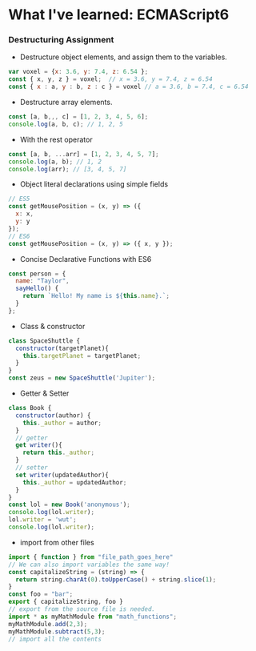 # What I've learned: ECMAScript6

### Destructuring Assignment

* Destructure object elements, and assign them to the variables.
```javascript
var voxel = {x: 3.6, y: 7.4, z: 6.54 };
const { x, y, z } = voxel;  // x = 3.6, y = 7.4, z = 6.54
const { x : a, y : b, z : c } = voxel // a = 3.6, b = 7.4, c = 6.54
```

* Destructure array elements.
```javascript
const [a, b,,, c] = [1, 2, 3, 4, 5, 6];
console.log(a, b, c); // 1, 2, 5
```

* With the rest operator
```javascript
const [a, b, ...arr] = [1, 2, 3, 4, 5, 7];
console.log(a, b); // 1, 2
console.log(arr); // [3, 4, 5, 7]
```

* Object literal declarations using simple fields
```javascript
// ES5
const getMousePosition = (x, y) => ({
  x: x,
  y: y
});
// ES6
const getMousePosition = (x, y) => ({ x, y });
```

* Concise Declarative Functions with ES6
```javascript
const person = {
  name: "Taylor",
  sayHello() {
    return `Hello! My name is ${this.name}.`;
  }
};
```

* Class & constructor
```javascript
class SpaceShuttle {
  constructor(targetPlanet){
    this.targetPlanet = targetPlanet;
  }
}
const zeus = new SpaceShuttle('Jupiter');
```

* Getter & Setter
```javascript
class Book {
  constructor(author) {
    this._author = author;
  }
  // getter
  get writer(){
    return this._author;
  }
  // setter
  set writer(updatedAuthor){
    this._author = updatedAuthor;
  }
}
const lol = new Book('anonymous');
console.log(lol.writer);
lol.writer = 'wut';
console.log(lol.writer);
```

* import from other files
```javascript
import { function } from "file_path_goes_here"
// We can also import variables the same way!
const capitalizeString = (string) => {
  return string.charAt(0).toUpperCase() + string.slice(1);
}
const foo = "bar";
export { capitalizeString, foo }
// export from the source file is needed.
import * as myMathModule from "math_functions";
myMathModule.add(2,3);
myMathModule.subtract(5,3);
// import all the contents
```

